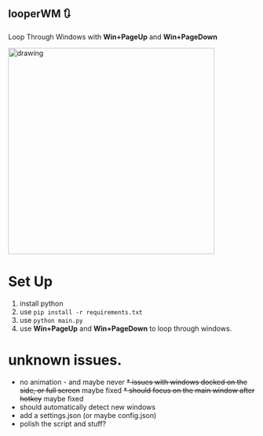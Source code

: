 looperWM 🔃
---

Loop Through Windows with **Win+PageUp** and **Win+PageDown**

<img src=".\misc\demo_20231002_text.gif" alt="drawing" style="width:420px;"/>

# Set Up
1. install python
2. use `pip install -r requirements.txt`
3. use `python main.py`
4. use **Win+PageUp** and **Win+PageDown** to loop through windows.


# unknown issues.
* no animation - and maybe never
~~* issues with windows docked on the side, or full screen~~ maybe fixed
~~* should focus on the main window after hotkey~~ maybe fixed
* should automatically detect new windows
* add a settings.json (or maybe config.json)
* polish the script and stuff?
